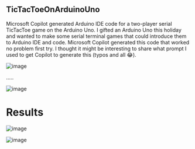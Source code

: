 ## TicTacToeOnArduinoUno
Microsoft Copilot generated Arduino IDE code for a two-player serial TicTacToe game on the Arduino Uno. I gifted an Arduino Uno this holiday and wanted to make some serial terminal games that could introduce them to Arduino IDE and code. Microsoft Copilot generated this code that worked no problem first try. I thought it might be interesting to share what prompt I used to get Copilot to generate this (typos and all 😂).

![image](https://github.com/user-attachments/assets/fc187fd3-37a8-4d17-8ea9-b477a45eb5f1)

.....

![image](https://github.com/user-attachments/assets/e70d9dd2-d781-4a30-9f63-696b0081d1e7)

# Results
![image](https://github.com/user-attachments/assets/f6637be4-43bf-49f3-9cea-e062213c11e5)

![image](https://github.com/user-attachments/assets/8babf7b4-e31b-451b-bb02-2bde1e24cddc)
